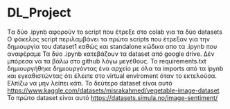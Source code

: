 # DL_Project
Tα δύο .ipynb αφορούν το script που έτρεξε στο colab για τα δύο datasets
Ο φάκελος script περιλαμβάνει τα πρώτα scripts που έτρεξαν για την δημιουργία του dataset1 καθώς και standalone κώδικα απο τα .ipynb που αναφέραμε
Τα δύο .ipynb κατεβάζουν τα dataset από google drive. Δέν μπόρεσα να τα βάλω στο github λόγω μεγέθους.
Το requirements.txt δημιουργήθηκε δημιουργόντας ένα αρχείο με όλα τα imports από τα ipynb και εγκαθιστώντας ότι έλειπε στο virtual enviroment όταν το εκτελούσα.
Ελπίζω να μην λείπει κάτι.
Το δεύτερο dataset είναι αυτό https://www.kaggle.com/datasets/misrakahmed/vegetable-image-dataset
Το πρώτο dataset είναι αυτό https://datasets.simula.no/image-sentiment/
